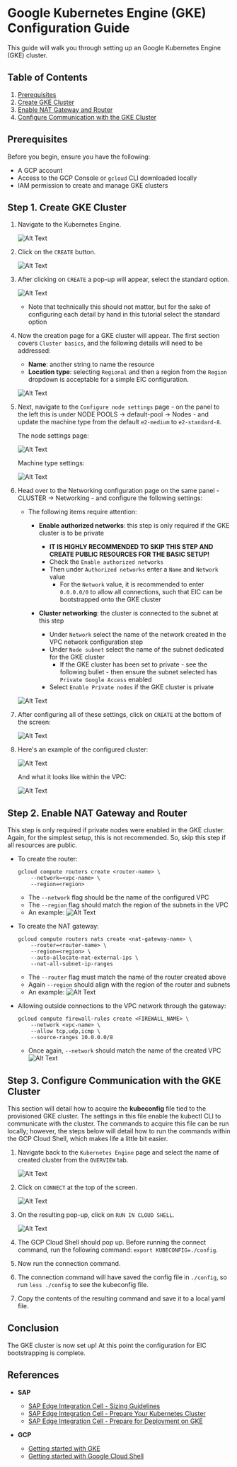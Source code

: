 # Google Kubernetes Engine (GKE) Configuration Guide

This guide will walk you through setting up an Google Kubernetes Engine (GKE) cluster.

## Table of Contents

1. [Prerequisites](#prerequisites)
2. [Create GKE Cluster](#step-1-create-gke-cluster)
3. [Enable NAT Gateway and Router](#step-2-enable-nat-gateway-and-router)
4. [Configure Communication with the GKE Cluster](#step-3-configure-communication-with-the-gke-cluster)

## Prerequisites

Before you begin, ensure you have the following:
- A GCP account
- Access to the GCP Console or `gcloud` CLI downloaded locally
- IAM permission to create and manage GKE clusters

## Step 1. Create GKE Cluster

1. Navigate to the Kubernetes Engine.

    ![Alt Text](/assets/gcp/gke-search.png)

2. Click on the `CREATE` button.

    ![Alt Text](/assets/gcp/create-gke.png)

3. After clicking on `CREATE` a pop-up will appear, select the standard option.

    ![Alt Text](/assets/gcp/standard-cluster-selection.png)

    - Note that technically this should not matter, but for the sake of configuring each detail by hand in this tutorial select the standard option

4. Now the creation page for a GKE cluster will appear. The first section covers `Cluster basics`, and the following details will need to be addressed:

    - **Name**: another string to name the resource
    - **Location type**: selecting `Regional` and then a region from the `Region` dropdown is acceptable for a simple EIC configuration.

    ![Alt Text](/assets/gcp/regional-gke-config.png)

5. Next, navigate to the `Configure node settings` page - on the panel to the left this is under NODE POOLS -> default-pool -> Nodes - and update the machine type from the default `e2-medium` to `e2-standard-8`.

    The node settings page:

    ![Alt Text](/assets/gcp/configure-node-settings-page.png)

    Machine type settings:

    ![Alt Text](/assets/gcp/machine-type-settings.png)

6. Head over to the Networking configuration page on the same panel - CLUSTER -> Networking - and configure the following settings:
    
    - The following items require attention:
        - **Enable authorized networks**: this step is only required if the GKE cluster is to be private
            - **IT IS HIGHLY RECOMMENDED TO SKIP THIS STEP AND CREATE PUBLIC RESOURCES FOR THE BASIC SETUP!**
            - Check the `Enable authorized networks`
            - Then under `Authorized networks` enter a `Name` and `Network` value
                - For the `Network` value, it is recommended to enter `0.0.0.0/0` to allow all connections, such that EIC can be bootstrapped onto the GKE cluster

        - **Cluster networking**: the cluster is connected to the subnet at this step
            - Under `Network` select the name of the network created in the VPC network configuration step
            - Under `Node subnet` select the name of the subnet dedicated for the GKE cluster
                - If the GKE cluster has been set to private - see the following bullet - then ensure the subnet selected has `Private Google Access` enabled
            - Select `Enable Private nodes` if the GKE cluster is private

    ![Alt Text](/assets/gcp/simple-gke-subnet-connection.png)

7. After configuring all of these settings, click on `CREATE` at the bottom of the screen:

    ![Alt Text](/assets/gcp/create-gke-cluster-btn.png)


8. Here's an example of the configured cluster:
    
    ![Alt Text](/assets/gcp/example-region-gke-cluster.png)

    And what it looks like within the VPC:

    ![Alt Text](/assets/gcp/region-gke-cluster-in-vpc.png)

## Step 2. Enable NAT Gateway and Router 

This step is only required if private nodes were enabled in the GKE cluster. Again, for the simplest setup, this is not recommended. So, skip this step if all resources are public.

- To create the router:
    ```
    gcloud compute routers create <router-name> \
        --network=<vpc-name> \
        --region=<region>
    ```
    - The `--network` flag should be the name of the configured VPC
    - The `--region` flag should match the region of the subnets in the VPC
    - An example:
    ![Alt Text](/assets/gcp/example-router.png)

- To create the NAT gateway:
    ```
    gcloud compute routers nats create <nat-gateway-name> \
        --router=<router-name> \
        --region=<region> \
        --auto-allocate-nat-external-ips \
        --nat-all-subnet-ip-ranges
    ```
    - The `--router` flag must match the name of the router created above
    - Again `--region` should align with the region of the router and subnets
    - An example:
    ![Alt Text](/assets/gcp/example-nat.png)

- Allowing outside connections to the VPC network through the gateway:
    ```
    gcloud compute firewall-rules create <FIREWALL_NAME> \
        --network <vpc-name> \
        --allow tcp,udp,icmp \
        --source-ranges 10.0.0.0/8
    ```
    - Once again, `--network` should match the name of the created VPC
    ![Alt Text](/assets/gcp/example-firewall-rule.png)



## Step 3. Configure Communication with the GKE Cluster

This section will detail how to acquire the **kubeconfig** file tied to the provisioned GKE cluster. The settings in this file enable the kubectl CLI to communicate with the cluster. The commands to acquire this file can be run locally; however, the steps below will detail how to run the commands within the GCP Cloud Shell, which makes life a little bit easier.

1. Navigate back to the `Kubernetes Engine` page and select the name of created cluster from the `OVERVIEW` tab.

    ![Alt Text](/assets/gcp/cluster-overview-page.png)

2. Click on `CONNECT` at the top of the screen.

    ![Alt Text](/assets/gcp/connect-to-cluster-btn.png)

3. On the resulting pop-up, click on `RUN IN CLOUD SHELL`.

    ![Alt Text](/assets/gcp/run-in-cloud-shell.png)

4. The GCP Cloud Shell should pop up. Before running the connect command, run the following command: `export KUBECONFIG=./config`.

5. Now run the connection command.

6. The connection command will have saved the config file in `./config`, so run `less ./config` to see the kubeconfig file.

7. Copy the contents of the resulting command and save it to a local yaml file.


## Conclusion

The GKE cluster is now set up! At this point the configuration for EIC bootstrapping is complete.

## References

- **SAP**
    - [SAP Edge Integration Cell - Sizing Guidelines](https://help.sap.com/docs/integration-suite/sap-integration-suite/sizing-guidelines)
    - [SAP Edge Integration Cell - Prepare Your Kubernetes Cluster](https://help.sap.com/docs/integration-suite/sap-integration-suite/prepare-your-kubernetes-cluster)
    - [SAP Edge Integration Cell - Prepare for Deployment on GKE](https://help.sap.com/docs/integration-suite/sap-integration-suite/prepare-for-deployment-on-google-kubernetes-engine-gke)

- **GCP**
    - [Getting started with GKE](https://cloud.google.com/kubernetes-engine/docs/concepts/kubernetes-engine-overview)
    - [Getting started with Google Cloud Shell](https://cloud.google.com/shell/docs)
